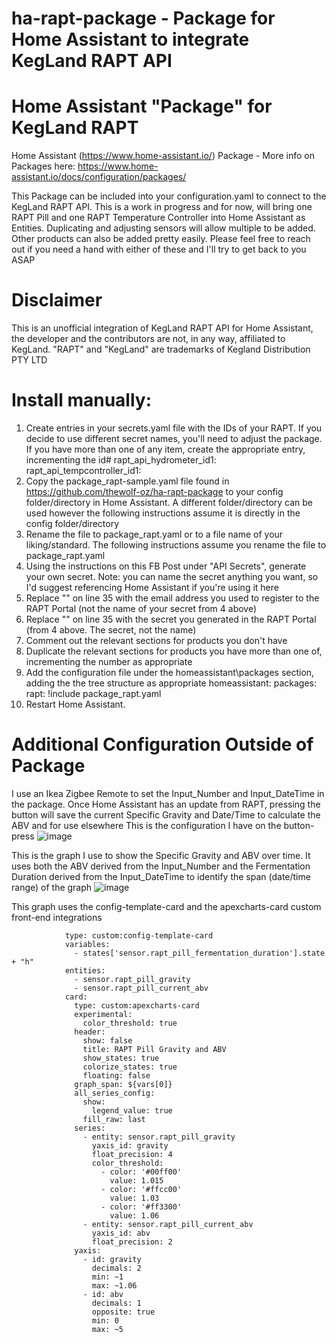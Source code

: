# ha-rapt-package - Package for Home Assistant to integrate KegLand RAPT API
# Home Assistant "Package" for KegLand RAPT

Home Assistant (https://www.home-assistant.io/) Package - More info on Packages here: https://www.home-assistant.io/docs/configuration/packages/

This Package can be included into your configuration.yaml to connect to the KegLand RAPT API. This is a work in progress and for now, will bring one RAPT Pill and one RAPT Temperature Controller into Home Assistant as Entities. Duplicating and adjusting sensors will allow multiple to be added. Other products can also be added pretty easily. Please feel free to reach out if you need a hand with either of these and I'll try to get back to you ASAP

# Disclaimer
This is an unofficial integration of KegLand RAPT API for Home Assistant, the developer and the contributors are not, in any way, affiliated to KegLand. "RAPT" and "KegLand" are trademarks of Kegland Distribution PTY LTD

# Install manually:
1. Create entries in your secrets.yaml file with the IDs of your RAPT. If you decide to use different secret names, you'll need to adjust the package. If you have more than one of any item, create the appropriate entry, incrementing the id#
    rapt_api_hydrometer_id1: <enter Hydrometer ID here>
    rapt_api_tempcontroller_id1: <enter Temperature Controller ID here>
2. Copy the package_rapt-sample.yaml file found in https://github.com/thewolf-oz/ha-rapt-package to your config folder/directory in Home Assistant. A different folder/directory can be used however the following instructions assume it is directly in the config folder/directory 
3. Rename the file to package_rapt.yaml or to a file name of your liking/standard. The following instructions assume you rename the file to package_rapt.yaml
4. Using the instructions on this FB Post under "API Secrets", generate your own secret.
    Note: you can name the secret anything you want, so I'd suggest referencing Home Assistant if you're using it here
5. Replace "<EnterYourEmailHere>" on line 35 with the email address you used to register to the RAPT Portal (not the name of your secret from 4 above)
6. Replace "<EnterYourAPISecretHere>" on line 35 with the secret you generated in the RAPT Portal (from 4 above. The secret, not the name)
7. Comment out the relevant sections for products you don't have
8. Duplicate the relevant sections for products you have more than one of, incrementing the number as appropriate
9. Add the configuration file under the homeassistant\packages section, adding the the tree structure as appropriate
    homeassistant:
      packages:
        rapt: !include package_rapt.yaml
10. Restart Home Assistant.

# Additional Configuration Outside of Package
I use an Ikea Zigbee Remote to set the Input_Number and Input_DateTime in the package. Once Home Assistant has an update from RAPT, pressing the button will save the current Specific Gravity and Date/Time to calculate the ABV and for use elsewhere
  This is the configuration I have on the button-press
![image](https://user-images.githubusercontent.com/86336633/158142354-a4752f14-40c2-409a-a033-60dba44b1ec3.png)

  This is the graph I use to show the Specific Gravity and ABV over time. It uses both the ABV derived from the Input_Number and the Fermentation Duration derived from the Input_DateTime to identify the span (date/time range) of the graph
![image](https://user-images.githubusercontent.com/86336633/158143224-6dc8636a-a855-4a4a-90e7-c9547d82d879.png)

  This graph uses the config-template-card and the apexcharts-card custom front-end integrations
```
            type: custom:config-template-card
            variables:
              - states['sensor.rapt_pill_fermentation_duration'].state + "h"
            entities:
              - sensor.rapt_pill_gravity
              - sensor.rapt_pill_current_abv
            card:
              type: custom:apexcharts-card
              experimental:
                color_threshold: true
              header:
                show: false
                title: RAPT Pill Gravity and ABV
                show_states: true
                colorize_states: true
                floating: false
              graph_span: ${vars[0]}
              all_series_config:
                show:
                  legend_value: true
                fill_raw: last
              series:
                - entity: sensor.rapt_pill_gravity
                  yaxis_id: gravity
                  float_precision: 4
                  color_threshold:
                    - color: '#00ff00'
                      value: 1.015
                    - color: '#ffcc00'
                      value: 1.03
                    - color: '#ff3300'
                      value: 1.06
                - entity: sensor.rapt_pill_current_abv
                  yaxis_id: abv
                  float_precision: 2
              yaxis:
                - id: gravity
                  decimals: 2
                  min: ~1
                  max: ~1.06
                - id: abv
                  decimals: 1
                  opposite: true
                  min: 0
                  max: ~5
```
